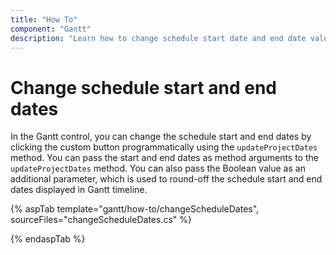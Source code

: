 ```yaml
---
title: "How To"
component: "Gantt"
description: "Learn how to change schedule start date and end date values dynamically in the JS 2 Gantt control."
---
```

# Change schedule start and end dates

In the Gantt control, you can change the schedule start and end dates by clicking the custom button programmatically using the `updateProjectDates` method. You can pass the start and end dates as method arguments to the `updateProjectDates` method. You can also pass the Boolean value as an additional parameter, which is used to round-off the schedule start and end dates displayed in Gantt timeline.

{% aspTab template="gantt/how-to/changeScheduleDates", sourceFiles="changeScheduleDates.cs" %}

{% endaspTab %}